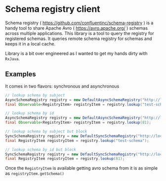 # Schema registry client
Schema registry ( https://github.com/confluentinc/schema-registry ) is a handy tool to share Apache Avro ( https://avro.apache.org/ ) schemas across multiple applications. 
This library is a tool to query the registry for registered schemas. 
It queries remote schema registry for schemas and keeps it in a local cache.

Library is a bit over engineered as I wanted to get my hands dirty with `RxJava`.

## Examples

It comes in two flavors: synchronous and asynchronous
 
```java
// lookup schema by subject
AsyncSchemaRegistry registry = new DefaultAsyncSchemaRegistry("http://localhost:8090");
final Observable<RegistryItem> registryItem = registry.lookup("test-schema");
```

```java
// lookup schema by id
AsyncSchemaRegistry registry = new DefaultAsyncSchemaRegistry("http://localhost:8090");
final Observable<RegistryItem> registryItem = registry.lookup(81);
```

```java
// lookup schema by subject but block 
SyncSchemaRegistry registry = new DefaultSyncSchemaRegistry("http://localhost:8090");
final RegistryItem registryItem = registry.lookup("test-schema");
```

```java
// lookup schema by id but block
SyncSchemaRegistry registry = new DefaultSyncSchemaRegistry("http://localhost:8090");
final RegistryItem registryItem = registry.lookup(81);
```

Once the `RegistryItem` is available getting avro schema from it is as simple as `registryItem.getSchema()`
